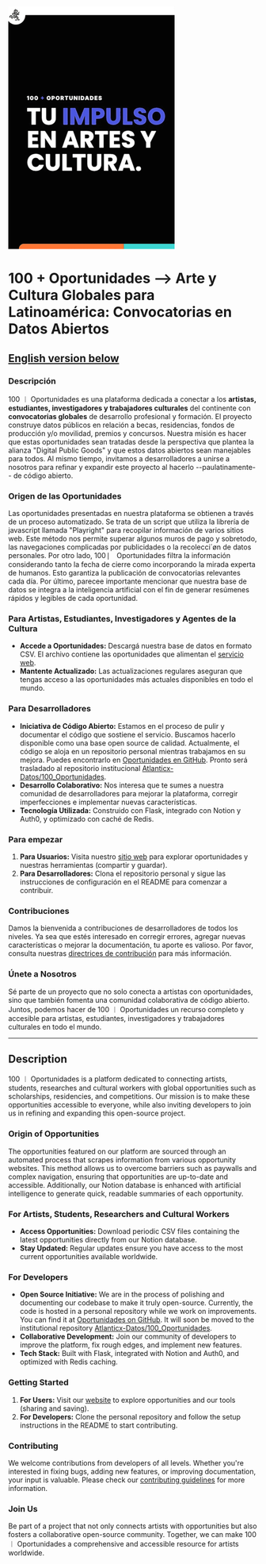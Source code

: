 ![Logo](Logo_Muy_Peq.png)

# 100 + Oportunidades --> Arte y Cultura Globales para Latinoamérica: Convocatorias en Datos Abiertos

## [English version below](#description)

### Descripción

100 ︱ Oportunidades es una plataforma dedicada a conectar a los **artistas, estudiantes, investigadores y trabajadores culturales** del continente con **convocatorias globales** de desarrollo profesional y formación. El proyecto construye datos públicos en relación a becas, residencias, fondos de producción y/o movilidad, premios y concursos. Nuestra misión es hacer que estas oportunidades sean tratadas desde la perspectiva que plantea la alianza "Digital Public Goods" y que estos datos abiertos sean manejables para todos. Al mismo tiempo, invitamos a desarrolladores a unirse a nosotros para refinar y expandir este proyecto al hacerlo --paulatinamente-- de código abierto.

### Origen de las Oportunidades

Las oportunidades presentadas en nuestra plataforma se obtienen a través de un proceso automatizado. Se trata de un script que utiliza la librería de javascript llamada "Playright" para recopilar información de varios sitios web. Este método nos permite superar algunos muros de pago y sobretodo, las navegaciones complicadas por publicidades o la recolecci´øn de datos personales. Por otro lado, 100 ⎸ Oportunidades filtra la información considerando tanto la fecha de cierre como incorporando la mirada experta de humanos. Esto garantiza la publicación de convocatorias relevantes cada día. Por último, parecee importante mencionar que nuestra base de datos se integra a la inteligencia artificial con el fin de generar resúmenes rápidos y legibles de cada oportunidad. 

### Para Artistas, Estudiantes, Investigadores y Agentes de la Cultura

- **Accede a Oportunidades:** Descargá nuestra base de datos en formato CSV. El archivo contiene las oportunidades que alimentan el [servicio web](https://github.com/Atlanticx-Datos/100_Oportunidades).
- **Mantente Actualizado:** Las actualizaciones regulares aseguran que tengas acceso a las oportunidades más actuales disponibles en todo el mundo.

### Para Desarrolladores

- **Iniciativa de Código Abierto:** Estamos en el proceso de pulir y documentar el código que sostiene el servicio. Buscamos hacerlo disponible como una base open source de calidad. Actualmente, el código se aloja en un repositorio personal mientras trabajamos en su mejora. Puedes encontrarlo en [Oportunidades en GitHub](https://github.com/MiguelGalp/Oportunidades). Pronto será trasladado al repositorio institucional [Atlanticx-Datos/100_Oportunidades](https://github.com/Atlanticx-Datos/100_Oportunidades).
- **Desarrollo Colaborativo:** Nos interesa que te sumes a nuestra comunidad de desarrolladores para mejorar la plataforma, corregir imperfecciones e implementar nuevas características.
- **Tecnología Utilizada:** Construido con Flask, integrado con Notion y Auth0, y optimizado con caché de Redis.

### Para empezar

1. **Para Usuarios:** Visita nuestro [sitio web](http://oportunidades-vercel.vercel.app) para explorar oportunidades y nuestras herramientas (compartir y guardar).
2. **Para Desarrolladores:** Clona el repositorio personal y sigue las instrucciones de configuración en el README para comenzar a contribuir.

### Contribuciones

Damos la bienvenida a contribuciones de desarrolladores de todos los niveles. Ya sea que estés interesado en corregir errores, agregar nuevas características o mejorar la documentación, tu aporte es valioso. Por favor, consulta nuestras [directrices de contribución](CONTRIBUTING.md) para más información.

### Únete a Nosotros

Sé parte de un proyecto que no solo conecta a artistas con oportunidades, sino que también fomenta una comunidad colaborativa de código abierto. Juntos, podemos hacer de 100 ︱ Oportunidades un recurso completo y accesible para artistas, estudiantes, investigadores y trabajadores culturales en todo el mundo.

---

## Description

100 ︱ Oportunidades is a platform dedicated to connecting artists, students, researches and cultural workers with global opportunities such as scholarships, residencies, and competitions. Our mission is to make these opportunities accessible to everyone, while also inviting developers to join us in refining and expanding this open-source project.

### Origin of Opportunities

The opportunities featured on our platform are sourced through an automated process that scrapes information from various opportunity websites. This method allows us to overcome barriers such as paywalls and complex navigation, ensuring that opportunities are up-to-date and accessible. Additionally, our Notion database is enhanced with artificial intelligence to generate quick, readable summaries of each opportunity.

### For Artists, Students, Researchers and Cultural Workers

- **Access Opportunities:** Download periodic CSV files containing the latest opportunities directly from our Notion database.
- **Stay Updated:** Regular updates ensure you have access to the most current opportunities available worldwide.

### For Developers

- **Open Source Initiative:** We are in the process of polishing and documenting our codebase to make it truly open-source. Currently, the code is hosted in a personal repository while we work on improvements. You can find it at [Oportunidades on GitHub](https://github.com/MiguelGalp/Oportunidades). It will soon be moved to the institutional repository [Atlanticx-Datos/100_Oportunidades](https://github.com/Atlanticx-Datos/100_Oportunidades).
- **Collaborative Development:** Join our community of developers to improve the platform, fix rough edges, and implement new features.
- **Tech Stack:** Built with Flask, integrated with Notion and Auth0, and optimized with Redis caching.

### Getting Started

1. **For Users:** Visit our [website](http://oportunidades-vercel.vercel.app) to explore opportunities and our tools (sharing and saving).
2. **For Developers:** Clone the personal repository and follow the setup instructions in the README to start contributing.

### Contributing

We welcome contributions from developers of all levels. Whether you're interested in fixing bugs, adding new features, or improving documentation, your input is valuable. Please check our [contributing guidelines](CONTRIBUTING.md) for more information.

### Join Us

Be part of a project that not only connects artists with opportunities but also fosters a collaborative open-source community. Together, we can make 100 ︱ Oportunidades a comprehensive and accessible resource for artists worldwide.
